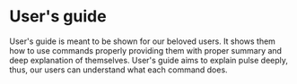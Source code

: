 # User's guide

User's guide is meant to be shown for our beloved users. It shows them how to use commands properly providing them
with proper summary and deep explanation of themselves. User's guide aims to explain pulse deeply, thus, our users can
understand what each command does. 

